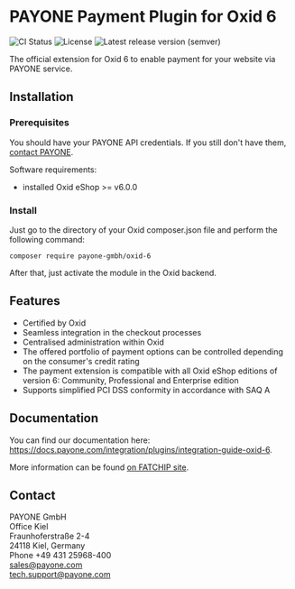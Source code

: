 # PAYONE Payment Plugin for Oxid 6

![CI Status](https://img.shields.io/github/workflow/status/PAYONE-GmbH/oxid-6/CI)
![License](https://img.shields.io/github/license/PAYONE-GmbH/oxid-6)
![Latest release version (semver)](https://img.shields.io/github/v/release/PAYONE-GmbH/oxid-6)

The official extension for Oxid 6 to enable payment for your
website via PAYONE service.

## Installation
### Prerequisites
You should have your PAYONE API credentials. If you still don't have
them, [contact PAYONE](https://payone.com).

Software requirements:
- installed Oxid eShop >= v6.0.0

### Install
Just go to the directory of your Oxid composer.json file and perform the following command:

```
composer require payone-gmbh/oxid-6
```

After that, just activate the module in the Oxid backend.

## Features
- Certified by Oxid
- Seamless integration in the checkout processes
- Centralised administration within Oxid
- The offered portfolio of payment options can be controlled depending on the consumer's credit rating
- The payment extension is compatible with all Oxid eShop editions of version 6: Community, Professional and Enterprise edition
- Supports simplified PCI DSS conformity in accordance with SAQ A

## Documentation
You can find our documentation here: https://docs.payone.com/integration/plugins/integration-guide-oxid-6.

More information can be found [on FATCHIP site](https://www.fatchip.de/Plugins/OXID-eShop/OXID-PAYONE-Connector.html).

## Contact
PAYONE GmbH<br>
Office Kiel<br>
Fraunhoferstraße 2-4<br>
24118 Kiel, Germany<br>
Phone +49 431 25968-400<br>
sales@payone.com<br>
tech.support@payone.com<br>
